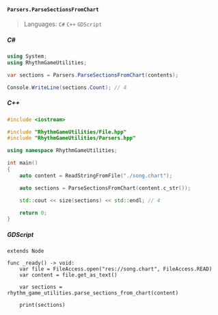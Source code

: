 #### `Parsers.ParseSectionsFromChart`

> Languages: `C#` `C++` `GDScript`

##### C#

```csharp
using System;
using RhythmGameUtilities;

var sections = Parsers.ParseSectionsFromChart(contents);

Console.WriteLine(sections.Count); // 4
```

##### C++

```cpp
#include <iostream>

#include "RhythmGameUtilities/File.hpp"
#include "RhythmGameUtilities/Parsers.hpp"

using namespace RhythmGameUtilities;

int main()
{
    auto content = ReadStringFromFile("./song.chart");

    auto sections = ParseSectionsFromChart(content.c_str());

    std::cout << size(sections) << std::endl; // 4

    return 0;
}
```

##### GDScript

```gdscript
extends Node

func _ready() -> void:
	var file = FileAccess.open("res://song.chart", FileAccess.READ)
	var content = file.get_as_text()

	var sections = rhythm_game_utilities.parse_sections_from_chart(content)

	print(sections)
```
